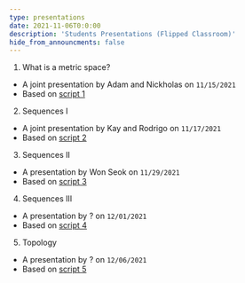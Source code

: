 ```yaml
---
type: presentations
date: 2021-11-06T0:0:00
description: 'Students Presentations (Flipped Classroom)'
hide_from_announcments: false
---
```


1. What is a metric space?
+ A joint presentation by Adam and Nickholas on `11/15/2021`
+ Based on [script 1](/static_files/presentations/script1.pdf)

2. Sequences I
+ A joint presentation by Kay and Rodrigo on `11/17/2021`
+ Based on [script 2](/static_files/presentations/script2.pdf)

3. Sequences II 
+ A presentation by Won Seok on `11/29/2021`
+ Based on [script 3](/static_files/presentations/script3.pdf)

4. Sequences III
+ A presentation by ? on `12/01/2021`
+ Based on [script 4](/static_files/presentations/script4.pdf)

5. Topology 
+ A presentation by ? on `12/06/2021`
+ Based on [script 5](/static_files/presentations/script5.pdf)